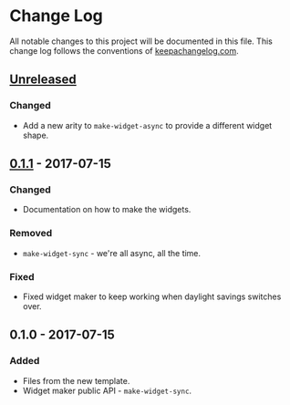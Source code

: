 # Change Log
All notable changes to this project will be documented in this file. This change log follows the conventions of [keepachangelog.com](http://keepachangelog.com/).

## [Unreleased]
### Changed
- Add a new arity to `make-widget-async` to provide a different widget shape.

## [0.1.1] - 2017-07-15
### Changed
- Documentation on how to make the widgets.

### Removed
- `make-widget-sync` - we're all async, all the time.

### Fixed
- Fixed widget maker to keep working when daylight savings switches over.

## 0.1.0 - 2017-07-15
### Added
- Files from the new template.
- Widget maker public API - `make-widget-sync`.

[Unreleased]: https://github.com/your-name/folha-clojure/compare/0.1.1...HEAD
[0.1.1]: https://github.com/your-name/folha-clojure/compare/0.1.0...0.1.1
